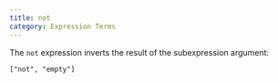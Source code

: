 ```yaml
---
title: not
category: Expression Terms
---
```


The `not` expression inverts the result of the subexpression argument:

    ["not", "empty"]
